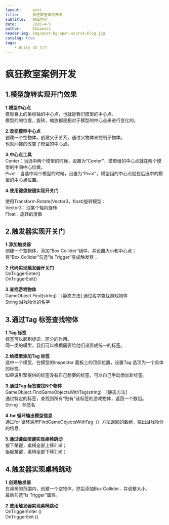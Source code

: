 ```yaml
---
layout:     post
title:      疯狂教室案例开发
subtitle:   基础内容
date:       2020-4-5
author:     AIaimuti
header-img: img/post-bg-open-source-blog.jpg
catalog: true
tags:
    - Unity 3D 入门
---
```


# 疯狂教室案例开发

## 1.模型旋转实现开门效果

**1.模型中心点<br>**
模型身上的坐标轴的中心点，也就是我们模型的中心点。<br>
模型的的位置，旋转，缩放都是相对于模型的中心点来进行变化的。

**2.改变模型中心点**<br>
创建一个空物体，创建父子关系，通过父物体来控制子物体。<br>
也就间接的改变了模型的中心点。

**3.中心点工具**<br>
Center：当选中两个模型的时候，设置为“Center”，模型组的中心点就在两个模型的中间中心位置。<br>
Pivot：当选中两个模型的时候，设置为“Pivot”，模型组的中心点就在后选中的模型的中心点位置。

**4.使用键盘按键实现开关门**<br>

使用Transform.Rotate(Vector3，float)旋转模型：<br>
Vector3：沿某个轴向旋转<br>
Float：旋转的度数

## 2.触发器实现开关门

**1.添加触发器**<br>
创建一个空物体，添加“Box Collider”组件，并设置大小和中心点；<br>
将“Box Collider”勾选“Is Trigger”变成触发器；

**2.代码实现触发器开关门**<br>
OnTriggerEnter()<br>
OnTriggerExit()

**3.查找游戏物体**<br>
GameObject.Find(string)：[静态方法] 通过名字查找游戏物体<br>
String 游戏物体的名字

## 3.通过Tag 标签查找物体

**1.Tag 标签**<br>
标签可以起到标识，区分的作用。<br>
同一类的模型，我们可以根据需要给他们设置成统一的标签。<br>

**2.给模型添加Tag 标签**<br>
选中一个模型，在模型的Inspector 面板上的顶部位置，设置Tag 选项为一个具体的标签。<br>
如果说引擎提供的标签没有自己想要的标签，可以自己手动添加新标签。

**3.通过Tag 标签查找N个物体**<br>
GameObject.FindGameObjectsWithTag(string)：[静态方法]<br>
通过特定的标签，查找到所有“贴有”该标签的游戏物体，返回一个数组。<br>
String：标签名

**4.for 循环输出模型信息**<br>
通过for 循环遍历FindGameObjectsWithTag（）方法返回的数组，输出游戏物体的信息。

**5.通过键盘按键实现桌椅跳动**<br>
按下某键，桌椅全部上移2 米；<br>
抬起某键，桌椅全部下移2 米；

## 4.触发器实现桌椅跳动

**1.创建触发器**<br>
在桌椅的范围内，创建一个空物体，然后添加Box Collider，并调整大小。<br>
最后勾选“Is Trigger”属性。

**2.使用触发器实现桌椅跳动**<br>
OnTriggerEnter ()<br>
OnTriggerExit ()
